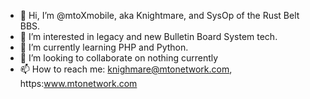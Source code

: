 - 👋 Hi, I’m @mtoXmobile, aka Knightmare, and SysOp of the Rust Belt BBS.
- 👀 I’m interested in legacy and new Bulletin Board System tech.
- 🌱 I’m currently learning PHP and Python.
- 💞️ I’m looking to collaborate on nothing currently
- 📫 How to reach me: knighmare@mtonetwork.com, https:www.mtonetwork.com

<!---
mtoXmobile/mtoXmobile is a ✨ special ✨ repository because its `README.md` (this file) appears on your GitHub profile.
You can click the Preview link to take a look at your changes.
--->
